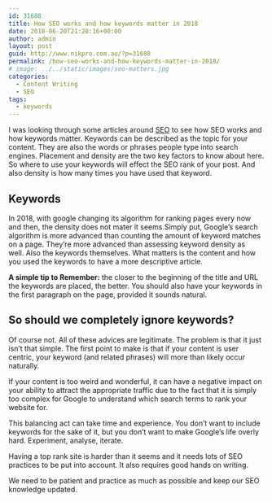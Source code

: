 ```yaml
---
id: 31688
title: How SEO works and how keywords matter in 2018
date: 2018-06-20T21:28:16+00:00
author: admin
layout: post
guid: http://www.nikpro.com.au/?p=31688
permalink: /how-seo-works-and-how-keywords-matter-in-2018/
# image: ../../static/images/seo-matters.jpg
categories:
  - Content Writing
  - SEO
tags:
  - keywords
---
```

I was looking through some articles around [SEO](http://www.nikpro.com.au/digital-marketing-content-writing-or-just-blogging/) to see how SEO works and how keywords matter. Keywords can be described as the topic for your content. They are also the words or phrases people type into search engines. Placement and density are the two key factors to know about here. So where to use your keywords will effect the SEO rank of your post. And also density is how many times you have used that keyword.

## Keywords

In 2018, with google changing its algorithm for ranking pages every now and then, the density does not mater it seems.Simply put, Google’s search algorithm is more advanced than counting the amount of keyword matches on a page. They’re more advanced than assessing keyword density as well. Also the keywords themselves. What matters is the content and how you used the keywords to have a more descriptive article.

**A simple tip to Remember:** the closer to the beginning of the title and URL the keywords are placed, the better. You should also have your keywords in the first paragraph on the page, provided it sounds natural.

## **So should we completely ignore keywords?**

Of course not. All of these advices are legitimate. The problem is that it just isn’t that simple. The first point to make is that if your content is user centric, your keyword (and related phrases) will more than likely occur naturally.

If your content is too weird and wonderful, it can have a negative impact on your ability to attract the appropriate traffic due to the fact that it is simply too complex for Google to understand which search terms to rank your website for.

This balancing act can take time and experience. You don’t want to include keywords for the sake of it, but you don’t want to make Google’s life overly hard. Experiment, analyse, iterate.

Having a top rank site is harder than it seems and it needs lots of SEO practices to be put into account. It also requires good hands on writing.

We need to be patient and practice as much as possible and keep our SEO knowledge updated.